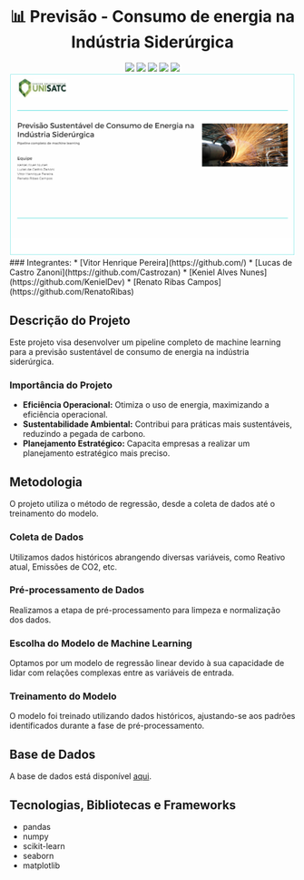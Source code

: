
<h1 align="center">📊 Previsão - Consumo de energia na Indústria Siderúrgica </h1> 
<div align="center">
<a href="https://pandas.pydata.org/" target="_blank"><img src="https://img.shields.io/badge/pandas-150458?style=for-the-badge&logo=pandas&logoColor=white" target="_blank"></a>
<a href="https://numpy.org/" target="_blank"><img src="https://img.shields.io/badge/numpy-013243?style=for-the-badge&logo=numpy&logoColor=white" target="_blank"></a>
<a href="https://scikit-learn.org/" target="_blank"><img src="https://img.shields.io/badge/scikit--learn-F7931E?style=for-the-badge&logo=scikit-learn&logoColor=white" target="_blank"></a>
<a href="https://seaborn.pydata.org/" target="_blank"><img src="https://img.shields.io/badge/seaborn-3776AB?style=for-the-badge&logo=python&logoColor=white" target="_blank"></a>
<a href="https://matplotlib.org/" target="_blank"><img src="https://img.shields.io/badge/matplotlib-013243?style=for-the-badge&logo=python&logoColor=white" target="_blank"></a>

<div align="center">
  <img src="src\Images\Logo.png" alt="Logo">
</div>

</div>
### Integrantes:
* [Vitor Henrique Pereira](https://github.com/)
* [Lucas de Castro Zanoni](https://github.com/Castrozan)
* [Keniel Alves Nunes](https://github.com/KenielDev)
* [Renato Ribas Campos](https://github.com/RenatoRibas)


## Descrição do Projeto
Este projeto visa desenvolver um pipeline completo de machine learning para a previsão sustentável de consumo de energia na indústria siderúrgica.

### Importância do Projeto
- **Eficiência Operacional:** Otimiza o uso de energia, maximizando a eficiência operacional.
- **Sustentabilidade Ambiental:** Contribui para práticas mais sustentáveis, reduzindo a pegada de carbono.
- **Planejamento Estratégico:** Capacita empresas a realizar um planejamento estratégico mais preciso.

## Metodologia
O projeto utiliza o método de regressão, desde a coleta de dados até o treinamento do modelo.

### Coleta de Dados
Utilizamos dados históricos abrangendo diversas variáveis, como Reativo atual, Emissões de CO2, etc.


### Pré-processamento de Dados
Realizamos a etapa de pré-processamento para limpeza e normalização dos dados.

### Escolha do Modelo de Machine Learning
Optamos por um modelo de regressão linear devido à sua capacidade de lidar com relações complexas entre as variáveis de entrada.

### Treinamento do Modelo
O modelo foi treinado utilizando dados históricos, ajustando-se aos padrões identificados durante a fase de pré-processamento.

## Base de Dados
A base de dados está disponível [aqui](https://archive.ics.uci.edu/dataset/851/steel+industry+energy+consumption).

## Tecnologias, Bibliotecas e Frameworks
- pandas
- numpy
- scikit-learn
- seaborn
- matplotlib